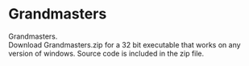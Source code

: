 # Grandmasters
Grandmasters.  
Download Grandmasters.zip for a 32 bit executable that works on any version of windows. 
Source code is included in the zip file.
